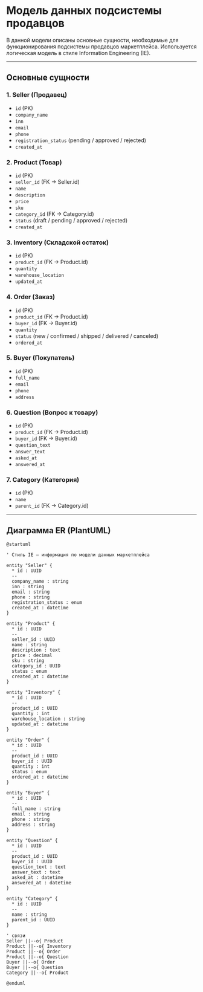 # Модель данных подсистемы продавцов

В данной модели описаны основные сущности, необходимые для функционирования подсистемы продавцов маркетплейса. Используется логическая модель в стиле Information Engineering (IE).

---

## Основные сущности

### 1. Seller (Продавец)
- `id` (PK)
- `company_name`
- `inn`
- `email`
- `phone`
- `registration_status` (pending / approved / rejected)
- `created_at`

### 2. Product (Товар)
- `id` (PK)
- `seller_id` (FK → Seller.id)
- `name`
- `description`
- `price`
- `sku`
- `category_id` (FK → Category.id)
- `status` (draft / pending / approved / rejected)
- `created_at`

### 3. Inventory (Складской остаток)
- `id` (PK)
- `product_id` (FK → Product.id)
- `quantity`
- `warehouse_location`
- `updated_at`

### 4. Order (Заказ)
- `id` (PK)
- `product_id` (FK → Product.id)
- `buyer_id` (FK → Buyer.id)
- `quantity`
- `status` (new / confirmed / shipped / delivered / canceled)
- `ordered_at`

### 5. Buyer (Покупатель)
- `id` (PK)
- `full_name`
- `email`
- `phone`
- `address`

### 6. Question (Вопрос к товару)
- `id` (PK)
- `product_id` (FK → Product.id)
- `buyer_id` (FK → Buyer.id)
- `question_text`
- `answer_text`
- `asked_at`
- `answered_at`

### 7. Category (Категория)
- `id` (PK)
- `name`
- `parent_id` (FK → Category.id)

---

## Диаграмма ER (PlantUML)

```plantuml
@startuml

' Стиль IE — информация по модели данных маркетплейса

entity "Seller" {
  * id : UUID
  --
  company_name : string
  inn : string
  email : string
  phone : string
  registration_status : enum
  created_at : datetime
}

entity "Product" {
  * id : UUID
  --
  seller_id : UUID
  name : string
  description : text
  price : decimal
  sku : string
  category_id : UUID
  status : enum
  created_at : datetime
}

entity "Inventory" {
  * id : UUID
  --
  product_id : UUID
  quantity : int
  warehouse_location : string
  updated_at : datetime
}

entity "Order" {
  * id : UUID
  --
  product_id : UUID
  buyer_id : UUID
  quantity : int
  status : enum
  ordered_at : datetime
}

entity "Buyer" {
  * id : UUID
  --
  full_name : string
  email : string
  phone : string
  address : string
}

entity "Question" {
  * id : UUID
  --
  product_id : UUID
  buyer_id : UUID
  question_text : text
  answer_text : text
  asked_at : datetime
  answered_at : datetime
}

entity "Category" {
  * id : UUID
  --
  name : string
  parent_id : UUID
}

' связи
Seller ||--o{ Product
Product ||--o{ Inventory
Product ||--o{ Order
Product ||--o{ Question
Buyer ||--o{ Order
Buyer ||--o{ Question
Category ||--o{ Product

@enduml
